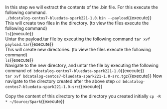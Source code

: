 In this step we will extract the contents of the .bin file.
For this execute the following command.<br>
`./bdcatalog-centos7-bluedata-spark221-1.0.bin --payload`{{execute}}
<br>
This will create two files in the directory. (to view the files execute the following command)<br>
`ls`{{execute}}
<br>Untar the payload.tar file by executing the following command
`tar xvf payload.tar`{{execute}}
<br>This will create new directories. (to view the files execute the following command)<br>
`ls`{{execute}}
<br>Navigate to the new directory, and untar the file by executing the following command
`cd bdcatalog-centos7-bluedata-spark221-1.0`{{execute}}
<br>
`tar xvf bdcatalog-centos7-bluedata-spark221-1.0-src.tgz`{{execute}}
Now navigate to the directory created after the above step
`cd bdcatalog-centos7-bluedata-spark221-1.0-src`{{execute}}

Copy the content of this directory to the directory you created initially
`cp -R * ~/Source/Spark`{{execute}}
